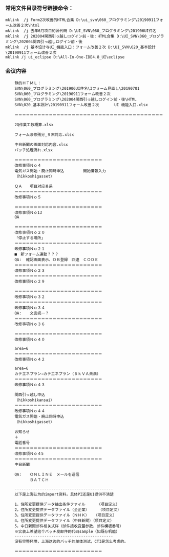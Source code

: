 








### 常用文件目录符号链接命令：
    mklink  /j Form2次改善的HTML合集 D:\ui_svn\060_プログラミング\20190911フォーム改善２次\html
    mklink  /j 去年6月项目的源代码 D:\UI_SVN\060_プログラミング\201906UI件名
    mklink  /j 202004関西引っ越しログイン前・後：HTML合集 D:\UI_SVN\060_プログラミング\202004関西引っ越しログイン前・後
    mklink  /j 基本设计与UI_機能入口：フォーム改善２次 D:\UI_SVN\020_基本設計\20190911フォーム改善２次
    mklink /j ui_eclipse D:\All-In-One-IDE4.8_UI\eclipse




































### 会议内容
```text
    静的ＨＴＭＬ：
    SVN\060_プログラミング\201906UI件名\3フォーム見直し\20190701
    SVN\060_プログラミング\20190911フォーム改善２次
    SVN\060_プログラミング\202004関西引っ越しログイン前・後\HTML
    SVN\020_基本設計\20190911フォーム改善２次　　　　UI 機能入口.xlsx

    ＝＝＝＝＝＝＝＝＝＝＝＝＝＝＝＝＝＝＝＝＝＝＝＝＝＝＝＝＝＝＝＝＝＝＝＝＝＝＝

    2Q作業工数概算.xlsx

    フォーム改修残分_９末対応.xlsx

    中日新聞の画面対応内容.xlsx
    バッチ処理流れ.xlsx

    ＝＝＝＝＝＝＝＝＝＝＝＝＝＝＝＝＝＝＝＝＝＝＝
    改修事項Ｎｏ４
    電気ガス開始・廃止同時申込　　　　　開始情報入力
    （hikkoshigasset）

    ＱＡ　　项目对应关系
    ＝＝＝＝＝＝＝＝＝＝＝＝＝＝＝＝＝＝＝＝＝＝＝
    改修事項Ｎｏ５

    ＝＝＝＝＝＝＝＝＝＝＝＝＝＝＝＝＝＝＝＝＝＝＝
    改修事項Ｎｏ13
    QA

    ＝＝＝＝＝＝＝＝＝＝＝＝＝＝＝＝＝＝＝＝＝＝＝
    改修事項Ｎｏ２０
    「停止する場所」
    ＝＝＝＝＝＝＝＝＝＝＝＝＝＝＝＝＝＝＝＝＝＝＝
    改修事項Ｎｏ２１
    ■　新フォーム連動？？？
    QA:  確認画面表示、ＤＢ登録　四連　ＣＯＤＥ
    ＝＝＝＝＝＝＝＝＝＝＝＝＝＝＝＝＝＝＝＝＝＝＝
    改修事項Ｎｏ２３
    ＝＝＝＝＝＝＝＝＝＝＝＝＝＝＝＝＝＝＝＝＝＝＝
    改修事項Ｎｏ２９

    ＝＝＝＝＝＝＝＝＝＝＝＝＝＝＝＝＝＝＝＝＝＝＝
    改修事項Ｎｏ３２
    ＝＝＝＝＝＝＝＝＝＝＝＝＝＝＝＝＝＝＝＝＝＝＝
    改修事項Ｎｏ３４
    QA:  　文言統一？
    ＝＝＝＝＝＝＝＝＝＝＝＝＝＝＝＝＝＝＝＝＝＝＝
    改修事項Ｎｏ３６

    ＝＝＝＝＝＝＝＝＝＝＝＝＝＝＝＝＝＝＝＝＝＝＝
    改修事項Ｎｏ４０

    area=6
    ＝＝＝＝＝＝＝＝＝＝＝＝＝＝＝＝＝＝＝＝＝＝＝
    改修事項Ｎｏ４２

    area=6
    カテエネプラン⇒カテエネプラン（６ｋＶＡ未満）
    ＝＝＝＝＝＝＝＝＝＝＝＝＝＝＝＝＝＝＝＝＝＝＝
    改修事項Ｎｏ４３

    関西引っ越し申込
    （hikkoshikansai）
    ＝＝＝＝＝＝＝＝＝＝＝＝＝＝＝＝＝＝＝＝＝＝＝
    改修事項Ｎｏ４４
    電気ガス開始・廃止同時申込
    （hikkoshigasset）

    お知らせ　
    ＋
    電話番号
    ＝＝＝＝＝＝＝＝＝＝＝＝＝＝＝＝＝＝＝＝＝＝＝
    改修事項Ｎｏ４5
    ＝＝＝＝＝＝＝＝＝＝＝＝＝＝＝＝＝＝＝＝＝＝＝
    中日新聞　

    QA:  　ＯＮＬＩＮＥ　メールを送信
    　　　　ＢＡＴＣＨ

    -------------------------------------------
    以下是上海认为的import资料。具体PI还是UI提供不清楚

    1，住所変更提供データ抽出条件ファイル     （项目定义）
    2，住所変更提供データファイル（全企業）    （项目定义）
    3，住所変更提供データファイル（ＮＨＫ）  （项目定义）
    4，住所変更提供データファイル（中日新聞）（项目定义）
    5，中日新聞邮件相关式样（邮件接收变量参数，邮件模板番号）
    ※实装上希望给个バッチ发邮件的代码sample（如既存机能）
    -------------------------------------------
    没有完整环境，上海这边的バッチ的单体测试，CTI是怎么考虑的。

    ＝＝＝＝＝＝＝＝＝＝＝＝＝＝＝＝＝＝＝＝＝＝＝
```
